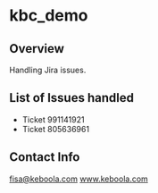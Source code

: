 # kbc_demo

## Overview
Handling Jira issues.

## List of Issues handled
 - Ticket 991141921
 - Ticket 805636961


## Contact Info
fisa@keboola.com
www.keboola.com
